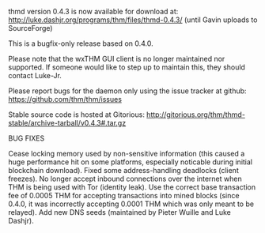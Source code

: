 thmd version 0.4.3 is now available for download at:
http://luke.dashjr.org/programs/thm/files/thmd-0.4.3/ (until Gavin uploads to SourceForge)

This is a bugfix-only release based on 0.4.0.

Please note that the wxTHM GUI client is no longer maintained nor supported. If someone would like to step up to maintain this, they should contact Luke-Jr.

Please report bugs for the daemon only using the issue tracker at github:
https://github.com/thm/thm/issues

Stable source code is hosted at Gitorious:
http://gitorious.org/thm/thmd-stable/archive-tarball/v0.4.3#.tar.gz

BUG FIXES

Cease locking memory used by non-sensitive information (this caused a huge performance hit on some platforms, especially noticable during initial blockchain download).
Fixed some address-handling deadlocks (client freezes).
No longer accept inbound connections over the internet when THM is being used with Tor (identity leak).
Use the correct base transaction fee of 0.0005 THM for accepting transactions into mined blocks (since 0.4.0, it was incorrectly accepting 0.0001 THM which was only meant to be relayed).
Add new DNS seeds (maintained by Pieter Wuille and Luke Dashjr).

